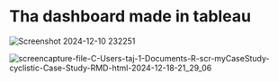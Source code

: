 # Tha dashboard made in tableau 
![Screenshot 2024-12-10 232251](https://github.com/user-attachments/assets/6ca635b1-5146-47b6-b527-3035e2f4cb02)

![screencapture-file-C-Users-taj-1-Documents-R-scr-myCaseStudy-cyclistic-Case-Study-RMD-html-2024-12-18-21_29_06](https://github.com/user-attachments/assets/e481475f-6f17-4c7c-96eb-168bfbd57747)
